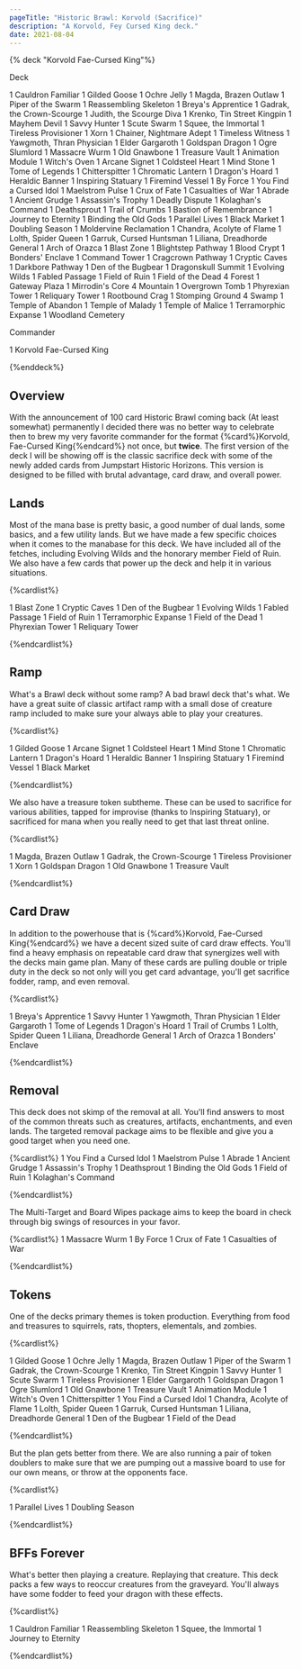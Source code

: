 ```yaml
---
pageTitle: "Historic Brawl: Korvold (Sacrifice)"
description: "A Korvold, Fey Cursed King deck."
date: 2021-08-04
---
```




{% deck "Korvold Fae-Cursed King"%}

Deck

1 Cauldron Familiar
1 Gilded Goose
1 Ochre Jelly
1 Magda, Brazen Outlaw
1 Piper of the Swarm
1 Reassembling Skeleton
1 Breya's Apprentice
1 Gadrak, the Crown-Scourge
1 Judith, the Scourge Diva
1 Krenko, Tin Street Kingpin
1 Mayhem Devil
1 Savvy Hunter
1 Scute Swarm
1 Squee, the Immortal
1 Tireless Provisioner
1 Xorn
1 Chainer, Nightmare Adept
1 Timeless Witness
1 Yawgmoth, Thran Physician
1 Elder Gargaroth
1 Goldspan Dragon
1 Ogre Slumlord
1 Massacre Wurm
1 Old Gnawbone
1 Treasure Vault
1 Animation Module
1 Witch's Oven
1 Arcane Signet
1 Coldsteel Heart
1 Mind Stone
1 Tome of Legends
1 Chitterspitter
1 Chromatic Lantern
1 Dragon's Hoard
1 Heraldic Banner
1 Inspiring Statuary
1 Firemind Vessel
1 By Force
1 You Find a Cursed Idol
1 Maelstrom Pulse
1 Crux of Fate
1 Casualties of War
1 Abrade
1 Ancient Grudge
1 Assassin's Trophy
1 Deadly Dispute
1 Kolaghan's Command
1 Deathsprout
1 Trail of Crumbs
1 Bastion of Remembrance
1 Journey to Eternity
1 Binding the Old Gods
1 Parallel Lives
1 Black Market
1 Doubling Season
1 Moldervine Reclamation
1 Chandra, Acolyte of Flame
1 Lolth, Spider Queen
1 Garruk, Cursed Huntsman
1 Liliana, Dreadhorde General
1 Arch of Orazca
1 Blast Zone
1 Blightstep Pathway
1 Blood Crypt
1 Bonders' Enclave
1 Command Tower
1 Cragcrown Pathway
1 Cryptic Caves
1 Darkbore Pathway
1 Den of the Bugbear
1 Dragonskull Summit
1 Evolving Wilds
1 Fabled Passage
1 Field of Ruin
1 Field of the Dead
4 Forest
1 Gateway Plaza
1 Mirrodin's Core
4 Mountain
1 Overgrown Tomb
1 Phyrexian Tower
1 Reliquary Tower
1 Rootbound Crag
1 Stomping Ground
4 Swamp
1 Temple of Abandon
1 Temple of Malady
1 Temple of Malice
1 Terramorphic Expanse
1 Woodland Cemetery

Commander

1 Korvold Fae-Cursed King

{%enddeck%}

## Overview

With the announcement of 100 card Historic Brawl coming back (At least somewhat) permanently I decided there was no better way to celebrate then to brew my very favorite commander for the format {%card%}Korvold, Fae-Cursed King{%endcard%} not once, but **twice**. The first version of the deck I will be showing off is the classic sacrifice deck with some of the newly added cards from Jumpstart Historic Horizons. This version is designed to be filled with brutal advantage, card draw, and overall power.

## Lands

Most of the mana base is pretty basic, a good number of dual lands, some basics, and a few utility lands. But we have made a few specific choices when it comes to the manabase for this deck. We have included all of the fetches, including Evolving Wilds and the honorary member Field of Ruin. We also have a few cards that power up the deck and help it in various situations. 

{%cardlist%}

1 Blast Zone
1 Cryptic Caves
1 Den of the Bugbear
1 Evolving Wilds
1 Fabled Passage
1 Field of Ruin
1 Terramorphic Expanse
1 Field of the Dead
1 Phyrexian Tower
1 Reliquary Tower

{%endcardlist%}

## Ramp

What's a Brawl deck without some ramp? A bad brawl deck that's what. We have a great suite of classic artifact ramp with a small dose of creature ramp included to make sure your always able to play your creatures. 

{%cardlist%}

1 Gilded Goose
1 Arcane Signet
1 Coldsteel Heart
1 Mind Stone
1 Chromatic Lantern
1 Dragon's Hoard
1 Heraldic Banner
1 Inspiring Statuary
1 Firemind Vessel
1 Black Market

{%endcardlist%}

We also have a treasure token subtheme. These can be used to sacrifice for various abilities, tapped for improvise (thanks to Inspiring Statuary), or sacrificed for mana when you really need to get that last threat online.

{%cardlist%}

1 Magda, Brazen Outlaw
1 Gadrak, the Crown-Scourge
1 Tireless Provisioner
1 Xorn
1 Goldspan Dragon
1 Old Gnawbone
1 Treasure Vault

{%endcardlist%}

## Card Draw

In addition to the powerhouse that is {%card%}Korvold, Fae-Cursed King{%endcard%} we have a decent sized suite of card draw effects. You'll find a heavy emphasis on repeatable card draw that synergizes well with the decks main game plan. Many of these cards are pulling double or triple duty in the deck so not only will you get card advantage, you'll get sacrifice fodder, ramp, and even removal. 

{%cardlist%}

1 Breya's Apprentice
1 Savvy Hunter
1 Yawgmoth, Thran Physician
1 Elder Gargaroth
1 Tome of Legends
1 Dragon's Hoard
1 Trail of Crumbs
1 Lolth, Spider Queen
1 Liliana, Dreadhorde General
1 Arch of Orazca
1 Bonders' Enclave

{%endcardlist%}

## Removal

This deck does not skimp of the removal at all. You'll find answers to most of the common threats such as creatures, artifacts, enchantments, and even lands. The targeted removal package aims to be flexible and give you a good target when you need one. 

{%cardlist%}
1 You Find a Cursed Idol
1 Maelstrom Pulse
1 Abrade
1 Ancient Grudge
1 Assassin's Trophy
1 Deathsprout
1 Binding the Old Gods
1 Field of Ruin
1 Kolaghan's Command

{%endcardlist%}

The Multi-Target and Board Wipes package aims to keep the board in check through big swings of resources in your favor. 

{%cardlist%}
1 Massacre Wurm
1 By Force
1 Crux of Fate
1 Casualties of War

{%endcardlist%}

## Tokens

One of the decks primary themes is token production. Everything from food and treasures to squirrels, rats, thopters, elementals, and zombies. 

{%cardlist%}

1 Gilded Goose
1 Ochre Jelly
1 Magda, Brazen Outlaw
1 Piper of the Swarm
1 Gadrak, the Crown-Scourge
1 Krenko, Tin Street Kingpin
1 Savvy Hunter
1 Scute Swarm
1 Tireless Provisioner
1 Elder Gargaroth
1 Goldspan Dragon
1 Ogre Slumlord
1 Old Gnawbone
1 Treasure Vault
1 Animation Module
1 Witch's Oven
1 Chitterspitter
1 You Find a Cursed Idol
1 Chandra, Acolyte of Flame
1 Lolth, Spider Queen
1 Garruk, Cursed Huntsman
1 Liliana, Dreadhorde General
1 Den of the Bugbear
1 Field of the Dead

{%endcardlist%}

But the plan gets better from there. We are also running a pair of token doublers to make sure that we are pumping out a massive board to use for our own means, or throw at the opponents face. 

{%cardlist%}

1 Parallel Lives
1 Doubling Season

{%endcardlist%}

## BFFs Forever

What's better then playing a creature. Replaying that creature. This deck packs a few ways to reoccur creatures from the graveyard. You'll always have some fodder to feed your dragon with these effects. 

{%cardlist%}

1 Cauldron Familiar
1 Reassembling Skeleton
1 Squee, the Immortal
1 Journey to Eternity

{%endcardlist%}

